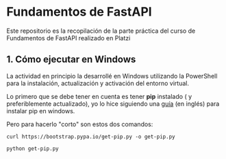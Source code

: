 # Fundamentos de FastAPI

Este repositorio es la recopilación de la parte práctica del curso de Fundamentos de FastAPI realizado en Platzi
## 1. Cómo ejecutar en Windows
La actividad en principio la desarrollé en Windows utilizando la PowerShell para la instalación, actualización y activación del entorno virtual.

Lo primero que se debe tener en cuenta es tener **pip** instalado ( y preferiblemente actualizado), yo lo hice siguiendo una [guía](https://www.geeksforgeeks.org/how-to-install-pip-on-windows/ ) (en inglés) para instalar pip en windows.

Pero para hacerlo "corto" son estos dos comandos:

`curl https://bootstrap.pypa.io/get-pip.py -o get-pip.py`

`python get-pip.py`


